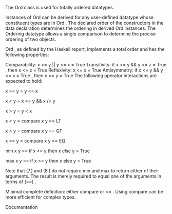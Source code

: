 
The Ord class is used for totally ordered datatypes.

Instances of Ord can be derived for any user-defined datatype whose constituent types are in Ord . The declared order of the constructors in the data declaration determines the ordering in derived Ord instances. The Ordering datatype allows a single comparison to determine the precise ordering of two objects.

Ord , as defined by the Haskell report, implements a total order and has the following properties:

Comparability: x <= y || y <= x = True
Transitivity: if x <= y && y <= z = True , then x <= z = True
Reflexivity: x <= x = True
Antisymmetry: if x <= y && y <= x = True , then x == y = True
The following operator interactions are expected to hold:

x >= y = y <= x

x < y = x <= y && x /= y

x > y = y < x

x < y = compare x y == LT

x > y = compare x y == GT

x == y = compare x y == EQ

min x y == if x <= y then x else y = True

max x y == if x >= y then x else y = True

Note that (7.) and (8.) do not require min and max to return either of their arguments. The result is merely required to equal one of the arguments in terms of (==) .

Minimal complete definition: either compare or <= . Using compare can be more efficient for complex types.

Documentation
